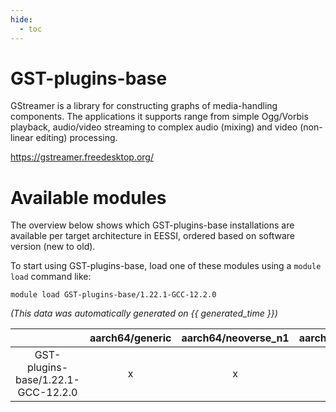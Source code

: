 ```yaml
---
hide:
  - toc
---
```


GST-plugins-base
================


GStreamer is a library for constructing graphs of media-handling components. The applications it supports range from simple Ogg/Vorbis playback, audio/video streaming to complex audio (mixing) and video (non-linear editing) processing.

https://gstreamer.freedesktop.org/
# Available modules


The overview below shows which GST-plugins-base installations are available per target architecture in EESSI, ordered based on software version (new to old).

To start using GST-plugins-base, load one of these modules using a `module load` command like:

```shell
module load GST-plugins-base/1.22.1-GCC-12.2.0
```

*(This data was automatically generated on {{ generated_time }})*  

| |aarch64/generic|aarch64/neoverse_n1|aarch64/neoverse_v1|x86_64/generic|x86_64/amd/zen2|x86_64/amd/zen3|x86_64/amd/zen4|x86_64/intel/haswell|x86_64/intel/skylake_avx512|
| :---: | :---: | :---: | :---: | :---: | :---: | :---: | :---: | :---: | :---: |
|GST-plugins-base/1.22.1-GCC-12.2.0|x|x|x|x|x|x|-|x|x|
